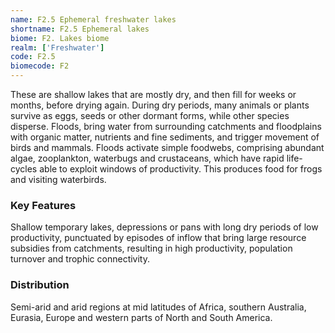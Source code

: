 ```yaml
---
name: F2.5 Ephemeral freshwater lakes
shortname: F2.5 Ephemeral lakes
biome: F2. Lakes biome
realm: ['Freshwater']
code: F2.5
biomecode: F2
---
```


These are shallow lakes that are mostly dry, and then fill for weeks or months, before drying again. During dry periods, many animals or plants survive as eggs, seeds or other dormant forms, while other species disperse. Floods, bring water from surrounding catchments and floodplains with organic matter, nutrients and fine sediments, and trigger movement of birds and mammals. Floods activate simple foodwebs, comprising abundant algae, zooplankton, waterbugs and crustaceans, which have rapid life-cycles able to exploit windows of productivity. This produces food for frogs and visiting waterbirds.

### Key Features

Shallow temporary lakes, depressions or pans with long dry periods of low productivity, punctuated by episodes of inflow that bring large resource subsidies from catchments, resulting in high productivity, population turnover and trophic connectivity.

### Distribution

Semi-arid and arid regions at mid latitudes of Africa, southern Australia, Eurasia, Europe and western parts of North and South America.
